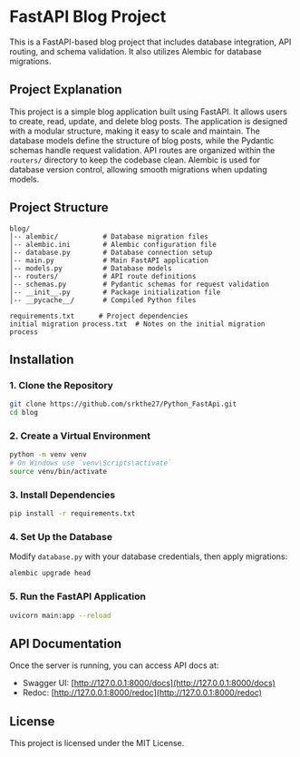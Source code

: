 # FastAPI Blog Project

This is a FastAPI-based blog project that includes database integration, API routing, and schema validation. It also utilizes Alembic for database migrations.

## Project Explanation
This project is a simple blog application built using FastAPI. It allows users to create, read, update, and delete blog posts. The application is designed with a modular structure, making it easy to scale and maintain. The database models define the structure of blog posts, while the Pydantic schemas handle request validation. API routes are organized within the `routers/` directory to keep the codebase clean. Alembic is used for database version control, allowing smooth migrations when updating models.

## Project Structure

```
blog/
│-- alembic/           # Database migration files
│-- alembic.ini        # Alembic configuration file
│-- database.py        # Database connection setup
│-- main.py            # Main FastAPI application
│-- models.py          # Database models
│-- routers/           # API route definitions
│-- schemas.py         # Pydantic schemas for request validation
│-- __init__.py        # Package initialization file
│-- __pycache__/       # Compiled Python files

requirements.txt      # Project dependencies
initial migration process.txt  # Notes on the initial migration process
```

## Installation

### 1. Clone the Repository
```bash
git clone https://github.com/srkthe27/Python_FastApi.git
cd blog
```

### 2. Create a Virtual Environment
```bash
python -m venv venv
# On Windows use `venv\Scripts\activate`
source venv/bin/activate  
```

### 3. Install Dependencies
```bash
pip install -r requirements.txt
```

### 4. Set Up the Database
Modify `database.py` with your database credentials, then apply migrations:
```bash
alembic upgrade head
```

### 5. Run the FastAPI Application
```bash
uvicorn main:app --reload
```

## API Documentation
Once the server is running, you can access API docs at:
- Swagger UI: [http://127.0.0.1:8000/docs](http://127.0.0.1:8000/docs)
- Redoc: [http://127.0.0.1:8000/redoc](http://127.0.0.1:8000/redoc)

## License
This project is licensed under the MIT License.

